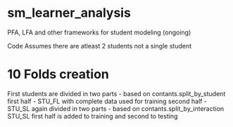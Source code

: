# sm_learner_analysis
PFA, LFA and other frameworks for student modeling (ongoing)

Code Assumes there are atleast 2 students not a single student

# 10 Folds creation
First students are divided in two parts - based on contants.split_by_student
first half - STU_FL with complete data used for training 
second half - STU_SL again divided in two parts - based on contants.split_by_interaction
STU_SL first half is added to training and second to testing
